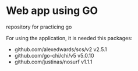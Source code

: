 # Web app using GO

repository for practicing go

For using the application, it is needed this packages: 

- github.com/alexedwards/scs/v2 v2.5.1 
- github.com/go-chi/chi/v5 v5.0.10
- github.com/justinas/nosurf v1.1.1 

